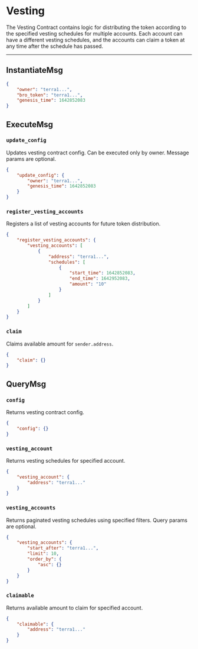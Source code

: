 # Vesting

The Vesting Contract contains logic for distributing the token according to the specified vesting schedules for multiple accounts.
Each account can have a different vesting schedules, and the accounts can claim a token at any time after the schedule has passed.

---

## InstantiateMsg

```json
{
    "owner": "terra1...",
    "bro_token": "terra1...",
    "genesis_time": 1642852083
}
```

## ExecuteMsg

### `update_config`

Updates vesting contract config. Can be executed only by owner.
Message params are optional.

```json
{
    "update_config": {
        "owner": "terra1...",
        "genesis_time": 1642852083
    }
}
```

### `register_vesting_accounts`

Registers a list of vesting accounts for future token distribution.

```json
{
    "register_vesting_accounts": {
        "vesting_accounts": [
            {
                "address": "terra1...",
                "schedules": [
                    {
                        "start_time": 1642852083,
                        "end_time": 1642952083,
                        "amount": "10"
                    }
                ]
            }
        ]
    }
}
```

### `claim`

Claims available amount for `sender.address`.

```json
{
    "claim": {}
}
```

## QueryMsg

### `config`

Returns vesting contract config.

```json
{
    "config": {}
}
```

### `vesting_account`

Returns vesting schedules for specified account.

```json
{
    "vesting_account": {
        "address": "terra1..."
    }
}
```

### `vesting_accounts`

Returns paginated vesting schedules using specified filters. 
Query params are optional.

```json
{
    "vesting_accounts": {
        "start_after": "terra1...",
        "limit": 10,
        "order_by": {
            "asc": {}
        }
    }
}
```

### `claimable`

Returns available amount to claim for specified account.

```json
{
    "claimable": {
        "address": "terra1..."
    }
}
```

